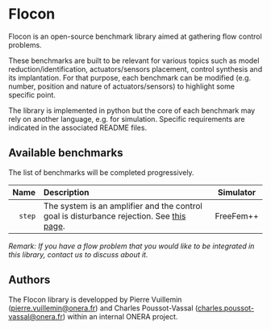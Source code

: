 # Flocon

Flocon is an open-source benchmark library aimed at gathering flow control problems.

These benchmarks are built to be relevant for various topics such as model reduction/identification, actuators/sensors placement, control synthesis and its implantation.
For that purpose, each benchmark can be modified (e.g. number, position and nature of actuators/sensors) to highlight some specific point.

The library is implemented in python but the core of each benchmark may rely on another language, e.g. for simulation. Specific requirements are indicated in the associated README files.

## Available benchmarks

The list of benchmarks will be completed progressively.

|   Name     | Description                                        |  Simulator |
|-----------:|:---------------------------------------------------|:----------:|
|   `step`   | The system is an amplifier and the control goal is disturbance rejection. See [this page](step).|  FreeFem++ |

*Remark: If you have a flow problem that you would like to be integrated in this library, contact us to discuss about it.*

## Authors

The Flocon library is developped by Pierre Vuillemin (pierre.vuillemin@onera.fr) and Charles Poussot-Vassal (charles.poussot-vassal@onera.fr) within an internal ONERA project.

